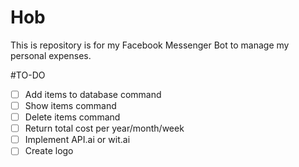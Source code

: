 # Hob
This is repository is for my Facebook Messenger Bot to manage my personal expenses.

#TO-DO
- [ ] Add items to database command
- [ ] Show items command
- [ ] Delete items command
- [ ] Return total cost per year/month/week
- [ ] Implement API.ai or wit.ai
- [ ] Create logo
